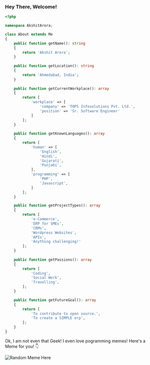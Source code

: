 ### Hey There, Welcome!

```php
<?php

namespace AkshitArora;

class About extends Me
{
    public function getName(): string
    {
        return 'Akshit Arora';
    }
    
    public function getLocation(): string
    {
        return 'Ahmedabad, India';
    }
    
    public function getCurrentWorkplace(): array
    {
        return [
            'workplace' => [
                'company' => 'TOPS Infosolutions Pvt. Ltd.',
                'position' => 'Sr. Software Engineer'         
            ]
        ];
    }
    
    public function getKnownLanguages(): array
    {
        return [
            'human' => [
                'English',
                'Hindi',
                'Gujarati',
                'Punjabi',
            ],
            'programming' => [
                'PHP',
                'Javascript',
            ]
        ];
    }

    public function getProjectTypes(): array
    {
        return [
            'e-Commerce',
            'ERP for SMEs',
            'CRMs',
            'Wordpress Websites',
            'APIs',
            'Anything challenging!'
        ];
    }
    
    public function getPassions(): array
    {
        return [
            'Coding',
            'Social Work',
            'Travelling',
        ];
    }

    public function getFutureGoal(): array
    {
        return [
            'To contribute to open source.',
            'To create a SIMPLE erp',
        ];
    }
}
```

Ok, I am not even that Geek! I even love pogramming memes! Here's a Meme for you! 👇

![Random Meme Here](https://random-memer.herokuapp.com/)

<!---
akshit-arora/akshit-arora is a ✨ special ✨ repository because its `README.md` (this file) appears on your GitHub profile.
You can click the Preview link to take a look at your changes.
--->
